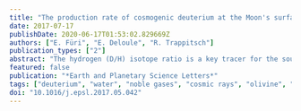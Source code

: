 ```yaml
---
title: "The production rate of cosmogenic deuterium at the Moon's surface"
date: 2017-07-17
publishDate: 2020-06-17T01:53:02.829669Z
authors: ["E. Füri", "E. Deloule", "R. Trappitsch"]
publication_types: ["2"]
abstract: "The hydrogen (D/H) isotope ratio is a key tracer for the source of planetary water. However, secondary processes such as solar wind implantation and cosmic ray induced spallation reactions have modified the primordial D/H signature of ‘water’ in all rocks and soils recovered on the Moon. Here, we re-evaluate the production rate of cosmogenic deuterium (D) at the Moon's surface through ion microprobe analyses of hydrogen isotopes in olivines from eight Apollo 12 and 15 mare basalts. These in situ measurements are complemented by CO<sub>2</sub> laser extraction-static mass spectrometry analyses of cosmogenic noble gas nuclides (<sup>3</sup>He, <sup>21</sup>Ne, <sup>38</sup>Ar). Cosmic ray exposure (CRE) ages of the mare basalts, derived from their cosmogenic <sup>21</sup>Ne content, range from 60 to 422 Ma. These CRE ages are 35% higher, on average, than the published values for the same samples. The amount of D detected in the olivines increases linearly with increasing CRE ages, consistent with a production rate of mol (g rock)<sup>-1</sup> Ma<sup>-1</sup>. This value is more than twice as high as previous estimates for the production of D by galactic cosmic rays, indicating that for water-poor lunar samples, i.e., samples with water concentrations ≤50 ppm, corrected D/H ratios have been severely overestimated."
featured: false
publication: "*Earth and Planetary Science Letters*"
tags: ["deuterium", "water", "noble gases", "cosmic rays", "olivine", "Moon"]
doi: "10.1016/j.epsl.2017.05.042"
---
```


